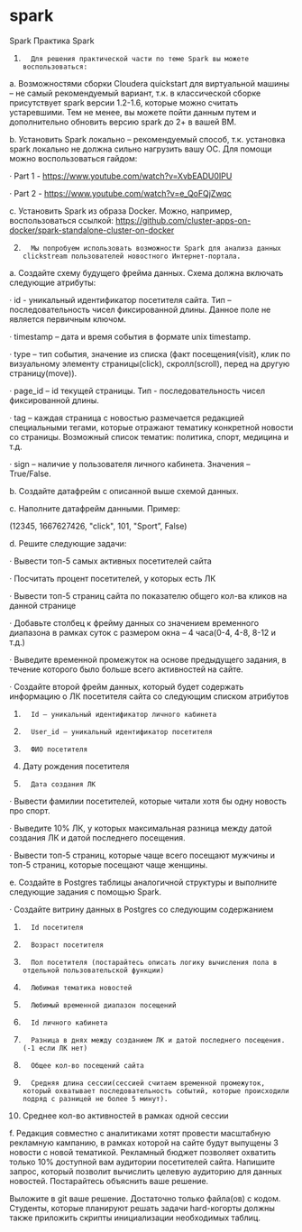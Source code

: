# spark
Spark
Практика Spark

1.       Для решения практической части по теме Spark вы можете воспользоваться:

a.       Возможностями сборки Cloudera quickstart для виртуальной машины – не самый рекомендуемый вариант, т.к. в классической сборке присутствует spark версии 1.2-1.6, которые можно считать устаревшими. Тем не менее, вы можете пойти данным путем и дополнительно обновить версию spark до 2+ в вашей ВМ.

b.       Установить Spark локально – рекомендуемый способ, т.к. установка spark локально не должна сильно нагрузить вашу ОС. Для помощи можно воспользоваться гайдом:

·   Part 1 - https://www.youtube.com/watch?v=XvbEADU0IPU

·   Part 2 - https://www.youtube.com/watch?v=e_QoFQjZwqc

c.       Установить Spark из образа Docker. Можно, например, воспользоваться ссылкой: https://github.com/cluster-apps-on-docker/spark-standalone-cluster-on-docker

2.       Мы попробуем использовать возможности Spark для анализа данных clickstream пользователей новостного Интернет-портала.

a.       Создайте схему будущего фрейма данных. Схема должна включать следующие атрибуты:

·   id -  уникальный идентификатор посетителя сайта. Тип – последовательность чисел фиксированной длины. Данное поле не является первичным ключом.

·   timestamp – дата и время события в формате unix timestamp.

·   type – тип события, значение из списка (факт посещения(visit), клик по визуальному элементу страницы(click), скролл(scroll), перед на другую страницу(move)).

·   page_id – id текущей страницы. Тип - последовательность чисел фиксированной длины.

·   tag – каждая страница с новостью размечается редакцией специальными тегами, которые отражают тематику конкретной новости со страницы. Возможный список тематик: политика, спорт, медицина и т.д.

·   sign – наличие у пользователя личного кабинета. Значения – True/False.

b.       Создайте датафрейм с описанной выше схемой данных.

c.       Наполните датафрейм данными. Пример:

(12345, 1667627426, "click", 101, "Sport”, False)

d.       Решите следующие задачи:

·   Вывести топ-5 самых активных посетителей сайта

·   Посчитать процент посетителей, у которых есть ЛК

·   Вывести топ-5 страниц сайта по показателю общего кол-ва кликов на данной странице

·   Добавьте столбец к фрейму данных со значением временного диапазона в рамках суток с размером окна – 4 часа(0-4, 4-8, 8-12 и т.д.)

·   Выведите временной промежуток на основе предыдущего задания, в течение которого было больше всего активностей на сайте.

·   Создайте второй фрейм данных, который будет содержать информацию о ЛК посетителя сайта со следующим списком атрибутов

1.       Id – уникальный идентификатор личного кабинета

2.       User_id – уникальный идентификатор посетителя

3.       ФИО посетителя

4.    Дату рождения посетителя 

5.       Дата создания ЛК

·   Вывести фамилии посетителей, которые читали хотя бы одну новость про спорт.

·   Выведите 10% ЛК, у которых максимальная разница между датой создания ЛК и датой последнего посещения.

·   Вывести топ-5 страниц, которые чаще всего посещают мужчины и топ-5 страниц, которые посещают чаще женщины.

e.       Создайте в Postgres таблицы аналогичной структуры и выполните следующие задания с помощью Spark.

·    Создайте витрину данных в Postgres со следующим содержанием

1.       Id посетителя

2.       Возраст посетителя

3.       Пол посетителя (постарайтесь описать логику вычисления пола в отдельной пользовательской функции)

4.       Любимая тематика новостей

5.       Любимый временной диапазон посещений

6.       Id личного кабинета

7.       Разница в днях между созданием ЛК и датой последнего посещения. (-1 если ЛК нет)

8.       Общее кол-во посещений сайта

9.       Средняя длина сессии(сессией считаем временной промежуток, который охватывает последовательность событий, которые происходили подряд с разницей не более 5 минут).

10.   Среднее кол-во активностей в рамках одной сессии

f.        Редакция совместно с аналитиками хотят провести масштабную рекламную кампанию, в рамках которой на сайте будут выпущены 3 новости с новой тематикой. Рекламный бюджет позволяет охватить только 10% доступной вам аудитории посетителей сайта. Напишите запрос, который позволит вычислить целевую аудиторию для данных новостей. Постарайтесь объяснить ваше решение.   

Выложите в git ваше решение. Достаточно только файла(ов) с кодом. Студенты, которые планируют решать задачи hard-когорты должны также приложить скрипты инициализации необходимых таблиц. 

